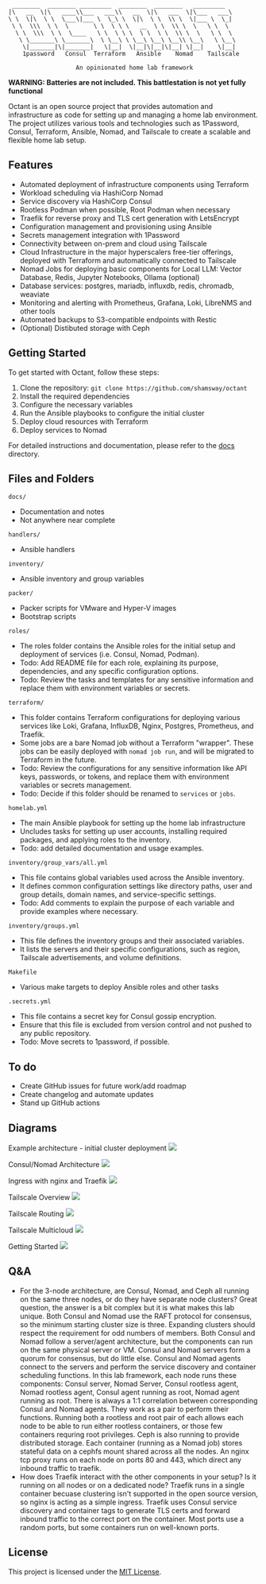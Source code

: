 ```
 ________  ________ _________  ________  ________   _________   
|\   __  \|\   ____\\___   ___\\   __  \|\   ___  \|\___   ___\ 
\ \  \|\  \ \  \___\|___ \  \_\ \  \|\  \ \  \\ \  \|___ \  \_| 
 \ \  \\\  \ \  \       \ \  \ \ \   __  \ \  \\ \  \   \ \  \  
  \ \  \\\  \ \  \____   \ \  \ \ \  \ \  \ \  \\ \  \   \ \  \ 
   \ \_______\ \_______\  \ \__\ \ \__\ \__\ \__\\ \__\   \ \__\
    \|_______|\|_______|   \|__|  \|__|\|__|\|__| \|__|    \|__|
    1password   Consul  Terraform   Ansible    Nomad    Tailscale

                   An opinionated home lab framework
```
**WARNING: Batteries are not included. This battlestation is not yet fully functional**

Octant is an open source project that provides automation and infrastructure as code for setting up and managing a home lab environment. The project utilizes various tools and technologies such as 1Password, Consul, Terraform, Ansible, Nomad, and Tailscale to create a scalable and flexible home lab setup.

## Features

- Automated deployment of infrastructure components using Terraform
- Workload scheduling via HashiCorp Nomad
- Service discovery via HashiCorp Consul
- Rootless Podman when possible, Root Podman when necessary
- Traefik for reverse proxy and TLS cert generation with LetsEncrypt
- Configuration management and provisioning using Ansible
- Secrets management integration with 1Password
- Connectivity between on-prem and cloud using Tailscale
- Cloud Infrastructure in the major hyperscalers free-tier offerings, deployed with Terraform and automatically connected to Tailscale
- Nomad Jobs for deploying basic components for Local LLM: Vector Database, Redis, Jupyter Notebooks, Ollama (optional)
- Database services: postgres, mariadb, influxdb, redis, chromadb, weaviate
- Monitoring and alerting with Prometheus, Grafana, Loki, LibreNMS and other tools
- Automated backups to S3-compatible endpoints with Restic
- (Optional) Distibuted storage with Ceph

## Getting Started

To get started with Octant, follow these steps:

1. Clone the repository: `git clone https://github.com/shamsway/octant`
2. Install the required dependencies
3. Configure the necessary variables
4. Run the Ansible playbooks to configure the initial cluster
5. Deploy cloud resources with Terraform
6. Deploy services to Nomad

For detailed instructions and documentation, please refer to the [docs](./docs) directory.

## Files and Folders

`docs/`
- Documentation and notes
- Not anywhere near complete
  
`handlers/`
- Ansible handlers

`inventory/`
- Ansible inventory and group variables

`packer/`
- Packer scripts for VMware and Hyper-V images
- Bootstrap scripts

`roles/`
- The roles folder contains the Ansible roles for the initial setup and deployment of services (i.e. Consul, Nomad, Podman).
- Todo: Add README file for each role, explaining its purpose, dependencies, and any specific configuration options.
- Todo: Review the tasks and templates for any sensitive information and replace them with environment variables or secrets.

`terraform/`
- This folder contains Terraform configurations for deploying various services like Loki, Grafana, InfluxDB, Nginx, Postgres, Prometheus, and Traefik.
- Some jobs are a bare Nomad job without a Terraform "wrapper". These jobs can be easily deployed with `nomad job run`, and will be migrated to Terraform in the future.
- Todo: Review the configurations for any sensitive information like API keys, passwords, or tokens, and replace them with environment variables or secrets management.
- Todo: Decide if this folder should be renamed to `services` or `jobs`.

`homelab.yml`
- The main Ansible playbook for setting up the home lab infrastructure
- Uncludes tasks for setting up user accounts, installing required packages, and applying roles to the inventory.
- Todo: add detailed documentation and usage examples.

`inventory/group_vars/all.yml`
- This file contains global variables used across the Ansible inventory.
- It defines common configuration settings like directory paths, user and group details, domain names, and service-specific settings.
- Todo: Add comments to explain the purpose of each variable and provide examples where necessary.

`inventory/groups.yml`
- This file defines the inventory groups and their associated variables.
- It lists the servers and their specific configurations, such as region, Tailscale advertisements, and volume definitions.

`Makefile`
- Various make targets to deploy Ansible roles and other tasks

`.secrets.yml`
- This file contains a secret key for Consul gossip encryption.
- Ensure that this file is excluded from version control and not pushed to any public repository.
- Todo: Move secrets to 1password, if possible.

## To do 
- Create GitHub issues for future work/add roadmap
- Create changelog and automate updates
- Stand up GitHub actions

## Diagrams

Example architecture - initial cluster deployment
![](docs/octant-usage/diagrams/01_architecture.png)

Consul/Nomad Architecture
![](docs/octant-usage/diagrams/03_nomad_consul.png)

Ingress with nginx and Traefik
![](docs/octant-usage/diagrams/04_ingress_tls.png)

Tailscale Overview
![](docs/octant-usage/diagrams/05_tailscale_overview.png)

Tailscale Routing
![](docs/octant-usage/diagrams/06_tailscale_routing.png)

Tailscale Multicloud
![](docs/octant-usage/diagrams/07_tailscale_multicloud.png)

Getting Started
![](docs/octant-usage/diagrams/08_getting_started.png)


## Q&A

- For the 3-node architecture, are Consul, Nomad, and Ceph all running on the same three nodes, or do they have separate node clusters? Great question, the answer is a bit complex but it is what makes this lab unique. Both Consul and Nomad use the RAFT protocol for consensus, so the minimum starting cluster size is three. Expanding clusters should respect the requirement for odd numbers of members. Both Consul and Nomad follow a server/agent architecture, but the components can run on the same physical server or VM. Consul and Nomad servers form a quorum for consensus, but do little else. Consul and Nomad agents connect to the servers and perform the service discovery and container scheduling functions. In this lab framework, each node runs these components: Consul server, Nomad Server, Consul rootless agent, Nomad rootless agent, Consul agent running as root, Nomad agent running as root. There is always a 1:1 correlation between corresponding Consul and Nomad agents. They work as a pair to perform their functions. Running both a rootless and root pair of each allows each node to be able to run either rootless containers, or those few containers requring root privileges. Ceph is also running to provide distributed storage. Each container (running as a Nomad job) stores stateful data on a cephfs mount shared across all the nodes. An nginx tcp proxy runs on each node on ports 80 and 443, which direct any inbound traffic to traefik. 
- How does Traefik interact with the other components in your setup? Is it running on all nodes or on a dedicated node? Traefik runs in a single container becuase clustering isn't supported in the open source version, so nginx is acting as a simple ingress. Traefik uses Consul service discovery and container tags to generate TLS certs and forward inbound traffic to the correct port on the container. Most ports use a random ports, but some containers run on well-known ports.

## License

This project is licensed under the [MIT License](./LICENSE).